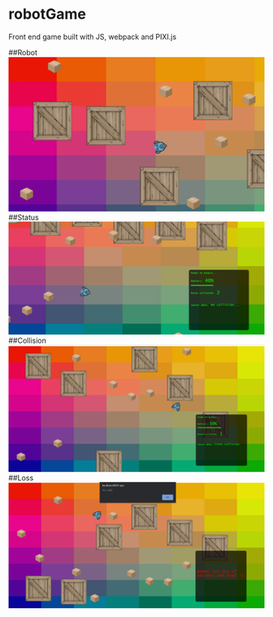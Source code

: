 # robotGame
Front end game built with JS, webpack and PIXI.js

##Robot
![](picture/Robot.PNG)
##Status
![](picture/Status.PNG)
##Collision
![](picture/Collision.PNG)
##Loss
![](picture/loss.PNG)
